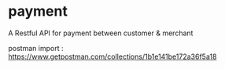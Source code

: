 # payment
A Restful API for payment between customer &amp; merchant

postman import : https://www.getpostman.com/collections/1b1e141be172a36f5a18
